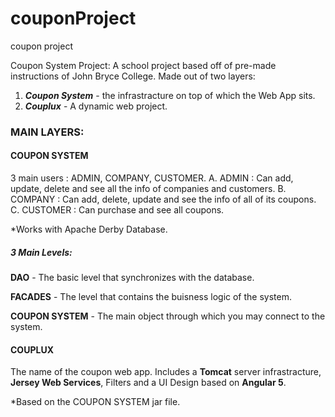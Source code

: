 # couponProject
coupon project

Coupon System Project:
A school project based off of pre-made instructions of John Bryce College.
Made out of two layers:
 1. ***Coupon System*** - the infrastracture on top of which the Web App sits.
 2. ***Couplux*** -  A dynamic web project.
 
 ### MAIN LAYERS:

#### COUPON SYSTEM

3 main users :  ADMIN, COMPANY, CUSTOMER.
    A. ADMIN : Can add, update, delete and see all the info of companies and customers.
    B. COMPANY : Can add, delete, update and see the info of all of its coupons.
    C. CUSTOMER : Can purchase and see all coupons.
    
*Works with Apache Derby Database.

##### 3 Main Levels:
**DAO** - The basic level that synchronizes with the database.

**FACADES** - The level that contains the buisness logic of the system.

**COUPON SYSTEM** - The main object through which you may connect to the system. 

#### COUPLUX 
  
  The name of the coupon web app. 
  Includes a **Tomcat** server infrastracture, **Jersey Web Services**, Filters and a UI Design based on **Angular 5**.
  
  *Based on the COUPON SYSTEM jar file.
  
